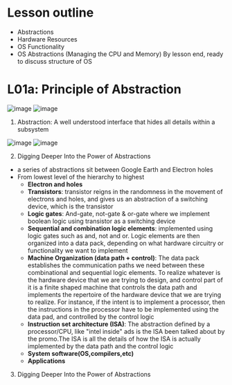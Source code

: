 # Lesson outline
- Abstractions
- Hardware Resources
- OS Functionality
- OS Abstractions (Managing the CPU and Memory)
By lesson end, ready to discuss structure of OS

# L01a: Principle of Abstraction
![image](https://user-images.githubusercontent.com/62491253/149030892-f78b48c2-8b01-4b75-afe3-ec8a686a52d6.png=100x20)
![image](https://user-images.githubusercontent.com/62491253/149030914-b6e3f04f-01c7-41f6-9f56-233238e6892b.png=100x20)

1. Abstraction: A well understood interface that hides all details within a subsystem

![image](https://user-images.githubusercontent.com/62491253/149031233-3af9c2cd-f7a3-4fa3-8a37-7c210ca77958.png=100x20)
![image](https://user-images.githubusercontent.com/62491253/149031308-4d971f1d-fd4c-4aa3-bbba-d0fe3e0627b1.png=100x20)

2. Digging Deeper Into the Power of Abstractions
  - a series of abstractions sit between Google Earth and Electron holes
   - From lowest level of the hierarchy to highest
     - **Electron and holes**
     - **Transistors**: transistor reigns in the randomness in the movement of electrons and holes, and gives us an abstraction of a switching device, which is the transistor
     - **Logic gates**: And-gate, not-gate & or-gate where we implement boolean logic using transistor as a switching device
     - **Sequential and combination logic elements**: implemented using logic gates such as and, not and or. Logic elements are then organized into a data pack, depending on what hardware circuitry or functionality we want to implement
     - **Machine Organization (data path + control)**: The data pack establishes the communication paths we need between these combinational and sequential logic elements. To realize whatever is the hardware device that we are trying to design, and control part of it is a finite shaped machine that controls the data path and implements the repertoire of the hardware device that we are trying to realize. For instance, if the intent is to implement a processor, then the instructions in the processor have to be implemented using the data pad, and controlled by the control logic
     - **Instruction set architecture (ISA)**: The abstraction defined by a processor/CPU, like "intel inside" ads is the ISA been talked about by the promo.The ISA is all the details of how the ISA is actually implemented by the data path and the control logic
     - **System software(OS,compilers,etc)**
     - **Applications**

3. Digging Deeper Into the Power of Abstractions
